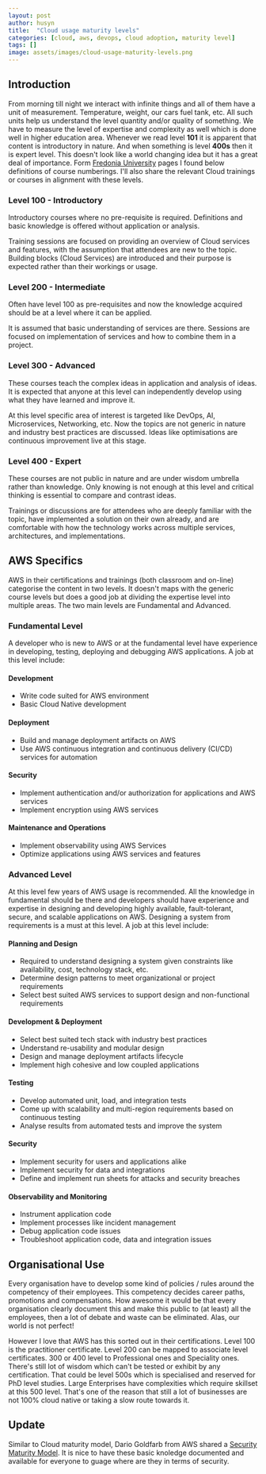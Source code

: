```yaml
---
layout: post
author: husyn
title:  "Cloud usage maturity levels"
categories: [cloud, aws, devops, cloud adoption, maturity level]
tags: []
image: assets/images/cloud-usage-maturity-levels.png
---
```


## Introduction

From morning till night we interact with infinite things and all of them have a unit of measurement. Temperature, weight, our cars fuel tank, etc. All such units help us understand the level quantity and/or quality of something. We have to measure the level of expertise and complexity as well which is done well in higher education area. Whenever we read level **101** it is apparent that content is introductory in nature. And when something is level **400s** then it is expert level. This doesn't look like a world changing idea but it has a great deal of importance. Form [Fredonia University](https://www.fredonia.edu/apcaas/guidelines-numbering-courses-undergraduate-level) pages I found below definitions of course numberings. I'll also share the relevant Cloud trainings or courses in alignment with these levels.

### Level 100 - Introductory

Introductory courses where no pre-requisite is required. Definitions and basic knowledge is offered without application or analysis.

Training sessions are focused on providing an overview of Cloud services and features, with the assumption that attendees are new to the topic. Building blocks (Cloud Services) are introduced and their purpose is expected rather than their workings or usage. 

### Level 200 - Intermediate

Often have level 100 as pre-requisites and now the knowledge acquired should be at a level where it can be applied.

It is assumed that basic understanding of services are there. Sessions are focused on implementation of services and how to combine them in a project.

### Level 300 - Advanced

These courses teach the complex ideas in application and analysis of ideas. It is expected that anyone at this level can independently develop using what they have learned and improve it.

At this level specific area of interest is targeted like DevOps, AI, Microservices, Networking, etc. Now the topics are not generic in nature and industry best practices are discussed. Ideas like optimisations are continuous improvement live at this stage.

### Level 400 - Expert

These courses are not public in nature and are under wisdom umbrella rather than knowledge. Only knowing is not enough at this level and critical thinking is essential to compare and contrast ideas.

Trainings or discussions are for attendees who are deeply familiar with the topic, have implemented a solution on their own already, and are comfortable with how the technology works across multiple services, architectures, and implementations.

## AWS Specifics

AWS in their certifications and trainings (both classroom and on-line) categorise the content in two levels. It doesn't maps with the generic course levels but does a good job at dividing the expertise level into multiple areas. The two main levels are Fundamental and Advanced. 

### Fundamental Level
 
A developer who is new to AWS or at the fundamental level have experience in developing, testing, deploying and debugging AWS applications. A job at this level include:
 
#### Development

- Write code suited for AWS environment    
- Basic Cloud Native development

#### Deployment

- Build and manage deployment artifacts on AWS
- Use AWS continuous integration and continuous delivery (CI/CD) services for automation

#### Security

- Implement authentication and/or authorization for applications and AWS services
- Implement encryption using AWS services

#### Maintenance and Operations

- Implement observability using AWS Services
- Optimize applications using AWS services and features
 
### Advanced Level
 
At this level few years of AWS usage is recommended. All the knowledge in fundamental should be there and developers should have experience and expertise in designing and developing highly available, fault-tolerant, secure, and scalable applications on AWS. Designing a system from requirements is a must at this level. A job at this level include:
 
#### Planning and Design
- Required to understand designing a system given constraints like availability, cost, technology stack, etc.
- Determine design patterns to meet organizational or project requirements
- Select best suited AWS services to support design and non-functional requirements

#### Development & Deployment
- Select best suited tech stack with industry best practices
- Understand re-usability and modular design
- Design and manage deployment artifacts lifecycle
- Implement high cohesive and low coupled applications

#### Testing
- Develop automated unit, load, and integration tests
- Come up with scalability and multi-region requirements based on continuous testing
- Analyse results from automated tests and improve the system

#### Security

- Implement security for users and applications alike
- Implement security for data and integrations
- Define and implement run sheets for attacks and security breaches

#### Observability and Monitoring
- Instrument application code
- Implement processes like incident management
- Debug application code issues
- Troubleshoot application code, data and integration issues

## Organisational Use

Every organisation have to develop some kind of policies / rules around the competency of their employees. This competency decides career paths, promotions and compensations. How awesome it would be that every organisation clearly document this and make this public to (at least) all the employees, then a lot of debate and waste can be eliminated. Alas, our world is not perfect! 

However I love that AWS has this sorted out in their certifications. Level 100 is the practitioner certificate. Level 200 can be mapped to associate level certificates. 300 or 400 level to Professional ones and Speciality ones. There's still lot of wisdom which can't be tested or exhibit by any certification. That could be level 500s which is specialised and reserved for PhD level studies. Large Enterprises have complexities which require skillset at this 500 level. That's one of the reason that still a lot of businesses are not 100% cloud native or taking a slow route towards it.

## Update
Similar to Cloud maturity model, Dario Goldfarb from AWS shared a [Security Maturity Model](https://maturitymodel.security.aws.dev/en/). It is nice to have these basic knoledge documented and available for everyone to guage where are they in terms of security.

